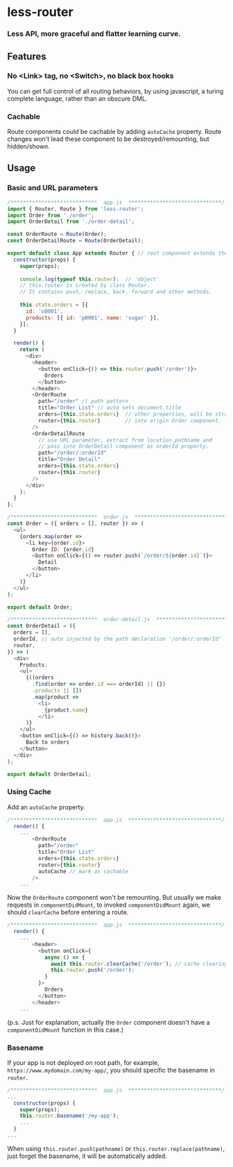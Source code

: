# less-router

### Less API, more graceful and flatter learning curve.

## Features

### No \<Link> tag, no \<Switch>, no black box hooks
You can get full control of all routing behaviors, by using javascript, a turing complete language, rather than an obscure DML.

### Cachable
Route components could be cachable by adding `autoCache` property. Route changes won't lead these component to be destroyed/remounting, but hidden/shown.

## Usage

### Basic and URL parameters
```javascript
/****************************  app.js  ******************************/
import { Router, Route } from 'less-router';
import Order from './order';
import OrderDetail from './order-detail';

const OrderRoute = Route(Order);
const OrderDetailRoute = Route(OrderDetail);

export default class App extends Router { // root component extends the Router class
  constructor(props) {
    super(props);
   
    console.log(typeof this.router);  // 'object'
    // this.router is created by class Router. 
    // It contains push, replace, back, forward and other methods.
    
    this.state.orders = [{
      id: 'o0001',
      products: [{ id: 'p0001', name: 'sugar' }],
    }];
  }

  render() {
    return (
      <div>
        <header>
          <button onClick={() => this.router.push('/order')}>
            Orders
          </button>
        </header>
        <OrderRoute
          path="/order" // path pattern
          title="Order List" // auto sets document.title
          orders={this.state.orders}  // other properties, will be straight pass
          router={this.router}        // into origin Order component.
        />
        <OrderDetailRoute
          // use URL parameter, extract from location.pathname and
          // pass into OrderDetail component as orderId property.
          path="/order/:orderId" 
          title="Order Detail"
          orders={this.state.orders}
          router={this.router}
        />
      </div>
    );
  }
};
```
```javascript
/****************************  order.js  ******************************/
const Order = ({ orders = [], router }) => (
  <ul>
    {orders.map(order =>
      <li key={order.id}>
        Order ID: {order.id}
        <button onClick={() => router.push(`/order/${order.id}`)}>
          Detail
        </button>
      </li>
    )}
  </ul>
);

export default Order;
```
```javascript
/****************************  order-detail.js  ******************************/
const OrderDetail = ({ 
  orders = [], 
  orderId, // auto injected by the path declaration '/order/:orderId'
  router, 
}) => (
  <div>
    Products: 
    <ul>
      {((orders
        .find(order => order.id === orderId) || {})
        .products || [])
        .map(product =>
          <li>
            {product.name}
          </li>
      )}
    </ul>
    <button onClick={() => history.back()}>
      Back to orders
    </button>
  </div>
);

export default OrderDetail;
```

### Using Cache
Add an `autoCache` property.
```javascript
/****************************  app.js  ******************************/
  render() {
    ...
        <OrderRoute
          path="/order"
          title="Order List"
          orders={this.state.orders}
          router={this.router}
          autoCache // mark as cachable
        />
    ...
```

Now the `OrderRoute` component won't be remounting. But usually we make requests in `componentDidMount`, to invoked `componentDidMount` again, we should `clearCache` before entering a route.
```javascript
/****************************  app.js  ******************************/
  render() {
    ...
        <header>
          <button onClick={
            async () => {
              await this.router.clearCache('/order'); // cache clearing is asynchronous
              this.router.push('/order');
            }
          }>
            Orders
          </button>
        </header>
    ...
```
(p.s. Just for explanation, actually the `Order` component doesn't have a `componentDidMount` function in this case.)

### Basename
If your app is not deployed on root path, for example, `https://www.mydomain.com/my-app/`, you should specific the basename in `router`.

```javascript
/****************************  app.js  ******************************/
...
  constructor(props) {
    super(props);
    this.router.basename('/my-app');
    ...
  }
...
```
When using `this.router.push(pathname)` or `this.router.replace(pathname)`, just forget the basename, it will be automatically added.
